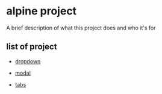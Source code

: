 # alpine project

A brief description of what this project does and who it's for

## list of project

- [dropdown](https://github.com/dark-noob830/alpine-project/tree/main/dropdown)

- [modal](https://github.com/dark-noob830/alpine-project/tree/main/modal)

- [tabs](https://github.com/dark-noob830/alpine-project/tree/main/tabs)
